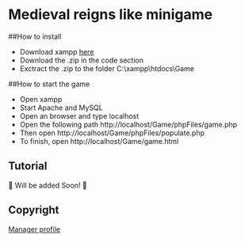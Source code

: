 # Medieval reigns like minigame

##How to install

- Download xampp [here](https://www.apachefriends.org/pt_br/index.html)
- Download the .zip in the code section
- Exctract the .zip to the folder C:\xampp\htdocs\Game

##How to start the game

- Open xampp
- Start Apache and MySQL
- Open an browser and type localhost
- Open the following path http://localhost/Game/phpFiles/game.php
- Then open http://localhost/Game/phpFiles/populate.php
- To finish, open http://localhost/Game/game.html

## Tutorial

🚧 Will be added Soon! 🚧



## Copyright

[Manager profile](https://github.com/Guiferrod)